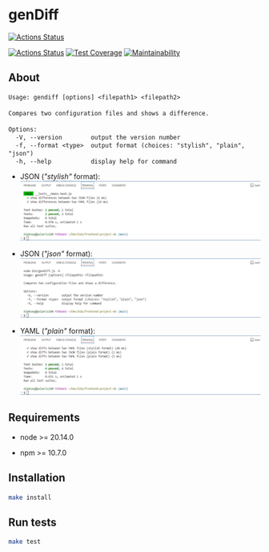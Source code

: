 # genDiff

[![Actions Status](https://github.com/ayveezub/frontend-project-46/actions/workflows/hexlet-check.yml/badge.svg)](https://github.com/ayveezub/frontend-project-46/actions)

[![Actions Status](https://github.com/ayveezub/frontend-project-46/actions/workflows/gendiff.yml/badge.svg)](https://github.com/ayveezub/frontend-project-46/actions)
[![Test Coverage](https://api.codeclimate.com/v1/badges/419ff26af00d23c8c263/test_coverage)](https://codeclimate.com/github/ayveezub/frontend-project-46/test_coverage)
[![Maintainability](https://api.codeclimate.com/v1/badges/419ff26af00d23c8c263/maintainability)](https://codeclimate.com/github/ayveezub/frontend-project-46/maintainability)

## About

```
Usage: gendiff [options] <filepath1> <filepath2>

Compares two configuration files and shows a difference.

Options:
  -V, --version        output the version number
  -f, --format <type>  output format (choices: "stylish", "plain", "json")
  -h, --help           display help for command
```

- JSON (*"stylish"* format): ![stylish-json-gendiff gif](./extra/promo/stylish-json-gendiff.gif)

- JSON (*"json"* format): ![json-json-gendiff gif](./extra/promo/json-json-gendiff.gif)

- YAML (*"plain"* format): ![plain-yaml-gendiff gif](./extra/promo/plain-yaml-gendiff.gif)

## Requirements

- node >= 20.14.0

- npm >= 10.7.0

## Installation

```bash
make install
```

## Run tests

```bash
make test
```
